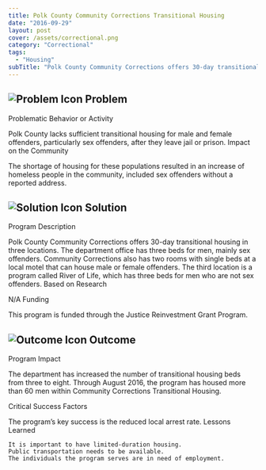 ```yaml
---
title: Polk County Community Corrections Transitional Housing
date: "2016-09-29"
layout: post
cover: /assets/correctional.png
category: "Correctional"
tags:
  - "Housing"
subTitle: "Polk County Community Corrections offers 30-day transitional housing in three locations. The department office has three beds for men, mainly sex offenders."
---
```

## ![Problem Icon](https://github.com/google/material-design-icons/raw/master/alert/1x_web/ic_error_outline_black_48dp.png "Problem") Problem

Problematic Behavior or Activity

Polk County lacks sufficient transitional housing for male and female offenders, particularly sex offenders, after they leave jail or prison.
Impact on the Community

The shortage of housing for these populations resulted in an increase of homeless people in the community, included sex offenders without a reported address.

## ![Solution Icon](https://github.com/google/material-design-icons/raw/master/action/1x_web/ic_lightbulb_outline_black_48dp.png "Solution") Solution

Program Description

Polk County Community Corrections offers 30-day transitional housing in three locations. The department office has three beds for men, mainly sex offenders. Community Corrections also has two rooms with single beds at a local motel that can house male or female offenders. The third location is a program called River of Life, which has three beds for men who are not sex offenders.
Based on Research

N/A
Funding

This program is funded through the Justice Reinvestment Grant Program.

## ![Outcome Icon](https://github.com/google/material-design-icons/raw/master/action/1x_web/ic_view_list_black_48dp.png "Outcome") Outcome

Program Impact

The department has increased the number of transitional housing beds from three to eight. Through August 2016, the program has housed more than 60 men within Community Corrections Transitional Housing.

Critical Success Factors

The program’s key success is the reduced local arrest rate.
Lessons Learned

    It is important to have limited-duration housing.
    Public transportation needs to be available.
    The individuals the program serves are in need of employment.


